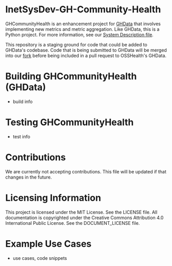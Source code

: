 # InetSysDev-GH-Community-Health
GHCommunityHealth is an enhancement project for [GHData](https://github.com/OSSHealth/ghdata) that
involves implementing new metrics and metric aggregation.  Like GHData, this is a Python project. 
For more information, see our
[System Description file](SystemDescription.md).

This repository is a staging ground for
code that could be added to GHData's codebase.  Code that is being submitted to GHData will be merged
into our [fork](https://github.com/kalepeterson/ghdata) before being included in a pull request to
OSSHealth's GHData.

# Building GHCommunityHealth (GHData)
* build info

# Testing GHCommunityHealth
* test info

# Contributions
We are currently not accepting contributions.  This file will be updated if that changes in the future.

# Licensing Information
This project is licensed under the MIT License.
See the LICENSE file.
All documentation is copyrighted under the Creative Commons Attribution 4.0 International Public License.
See the DOCUMENT_LICENSE file.

# Example Use Cases
* use cases, code snippets
